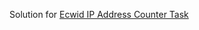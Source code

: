 Solution for [Ecwid IP Address Counter Task](https://github.com/Ecwid/new-job/blob/master/IP-Addr-Counter-GO.md)
